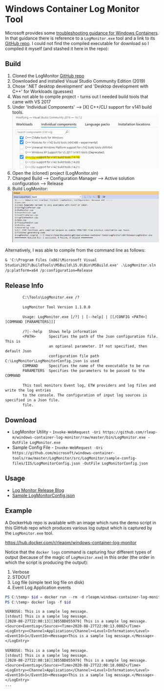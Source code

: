 # Windows Container Log Monitor Tool

Microsoft provides some [troubleshooting guidance for Windows Containers](https://docs.microsoft.com/en-us/virtualization/windowscontainers/troubleshooting).  In that guidance there is reference to a ```LogMonitor.exe``` tool and a link to its [GitHub repo](https://github.com/microsoft/windows-container-tools/tree/master/LogMonitor).  I could not find the compiled executable for download so I compiled it myself (and stashed it here in the repo):

## Build
1. Cloned the LogMonitor [GitHub repo](https://github.com/microsoft/windows-container-tools/tree/master/LogMonitor)
1. Downloaded and installed Visual Studio Community Edition (2019)
1. Chose '.NET desktop development' and 'Desktop development with C++' for Workloads (guesses)
1. Was not able to compile project - turns out I needed build tools that came with VS 2017
1. Under 'Individual Components' --> [X] C++/CLI support for v141 build tools. ![Visual Studio 2017 Build Tools - needed to Compile](./images/vs2017-build-tools.png)
1. Open the (cloned) project (LogMonitor.sln)
1. Changed Build --> Configuration Manager --> Active solution configuration --> Release
1. Build LogMonitor: ![Visual Studio 2017 Build Tools - needed to Compile](./images/log-monitor-build-output.png)

Alternatively, I was able to compile from the command line as follows:

```& 'C:\Program Files (x86)\Microsoft Visual Studio\2017\BuildTools\MSBuild\15.0\Bin\MSBuild.exe' .\LogMonitor.sln /p:platform=x64 /p:configuration=Release```

## Release Info
```
        C:\Tools\LogMonitor.exe /?

        LogMonitor Tool Version 1.1.0.0

        Usage: LogMonitor.exe [/?] | [--help] | [[/CONFIG <PATH>][COMMAND [PARAMETERS]]]

        /?|--help   Shows help information
        <PATH>      Specifies the path of the Json configuration file. This is
                    an optional parameter. If not specified, then default Json
                    configuration file path C:\LogMonitor\LogMonitorConfig.json is used
        COMMAND     Specifies the name of the executable to be run
        PARAMETERS  Specifies the parameters to be passed to the COMMAND

        This tool monitors Event log, ETW providers and log files and write the log entries
        to the console. The configuration of input log sources is specified in a Json file.
        file.
```
## Download

- LogMonitor Utility - ```Invoke-WebRequest -Uri https://github.com/rleap-m/windows-container-log-monitor/raw/master/bin/LogMonitor.exe -OutFile LogMonitor.exe```
- Sample Config File - ```Invoke-WebRequest -Uri https://github.com/microsoft/windows-container-tools/raw/master/LogMonitor/src/LogMonitor/sample-config-files/IIS/LogMonitorConfig.json -OutFile LogMonitorConfig.json```


## Usage

- [Log Monitor Release Blog](https://techcommunity.microsoft.com/t5/containers/windows-containers-log-monitor-opensource-release/ba-p/973947)
- [Sample LogMonitorConfig.json](https://github.com/microsoft/windows-container-tools/blob/master/LogMonitor/src/LogMonitor/sample-config-files/IIS/LogMonitorConfig.json)

## Example

A DockerHub repo is available with an image which runs the demo script in this GitHub repo which produces various
log output which is captured by the ```LogMonitor.exe``` tool.

https://hub.docker.com/r/rleapm/windows-container-log-monitor

Notice that the ```docker logs``` command is capturing four different types of output (because of the magic of ```LogMonitor.exe```) in this order (the order in which the script is producing the output):
1. Verbose
1. STDOUT
1. Log file (simple text log file on disk)
1. Event Log Application events

```powershell
PS C:\temp> $id = docker run --rm -d rleapm/windows-container-log-monitor
PS C:\temp> docker logs -f $id
```
```
VERBOSE: This is a sample log message.
[stdout] This is a sample log message.
[2020-08-27T22:00:13][3855BD855979] This is a sample log message.
<Source>EventLog</Source><Time>2020-08-27T22:00:13.000Z</Time><LogEntry><Channel>Application</Channel><Level>Information</Level><EventId>1</EventId><Message>This is a sample log message.</Message></LogEntry>

VERBOSE: This is a sample log message.
[stdout] This is a sample log message.
[2020-08-27T22:00:18][3855BD855979] This is a sample log message.
<Source>EventLog</Source><Time>2020-08-27T22:00:18.000Z</Time><LogEntry><Channel>Application</Channel><Level>Information</Level><EventId>1</EventId><Message>This is a sample log message.</Message></LogEntry>
...
```